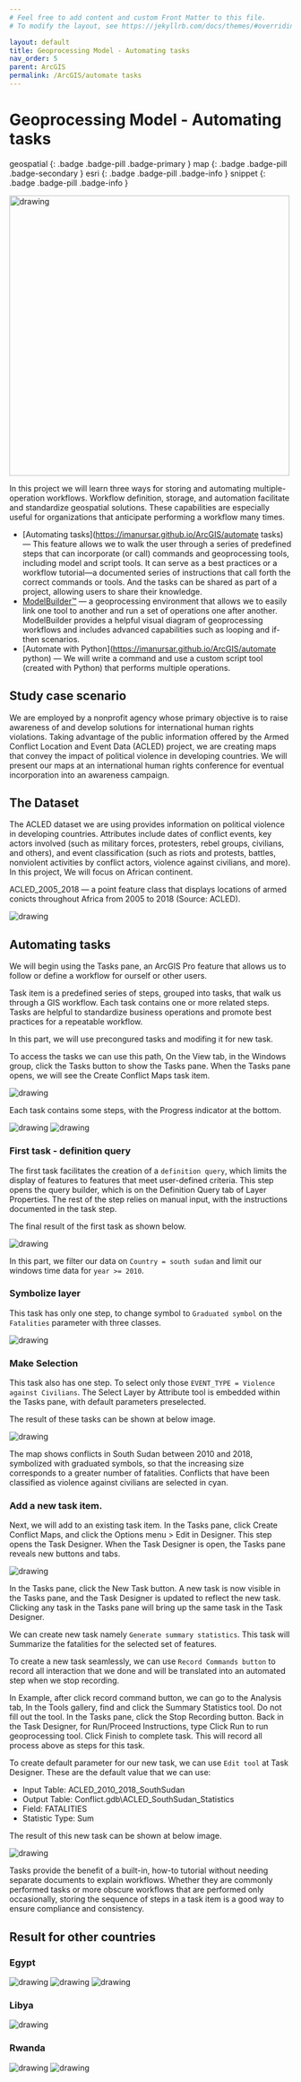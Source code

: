```yaml
---
# Feel free to add content and custom Front Matter to this file.
# To modify the layout, see https://jekyllrb.com/docs/themes/#overriding-theme-defaults

layout: default
title: Geoprocessing Model - Automating tasks
nav_order: 5
parent: ArcGIS
permalink: /ArcGIS/automate tasks
---
```


# Geoprocessing Model - Automating tasks
geospatial
{: .badge .badge-pill .badge-primary }
map
{: .badge .badge-pill .badge-secondary }
esri
{: .badge .badge-pill .badge-info }
snippet
{: .badge .badge-pill .badge-info }

<img src="/assets/images/esri/esri_28.png" alt="drawing" width="500"/>

In this project we will learn three ways for storing and automating multiple-operation workflows. Workflow definition, storage, and automation facilitate and standardize geospatial solutions. These capabilities are especially useful for organizations that anticipate performing a workflow many times.

- [Automating tasks](https://imanursar.github.io/ArcGIS/automate tasks) — This feature allows we to walk the user through a series of predefined steps that can incorporate (or call) commands and geoprocessing tools, including model and script tools. It can serve as a  best practices or a workflow tutorial—a documented series of instructions that call forth the correct commands or tools. And the tasks can be shared as part of a project, allowing users to share their knowledge.
- [ModelBuilder™](https://imanursar.github.io/ArcGIS/modelbuilder) — a geoprocessing environment that allows we to easily link one tool to another and run a set of operations one after another. ModelBuilder provides a helpful visual diagram of geoprocessing workflows and includes advanced capabilities such as looping and if-then scenarios.
- [Automate with Python](https://imanursar.github.io/ArcGIS/automate python) — We will write a command and use a custom script tool (created with Python) that performs multiple operations.

## Study case scenario
We are employed by a nonprofit agency whose primary objective is
to raise awareness of and develop solutions for international human rights violations. Taking advantage of the public information offered by the Armed Conflict Location and Event Data (ACLED) project, we are creating maps that convey the impact of political violence in developing countries. We will present our maps at an international human rights conference for eventual incorporation into an awareness campaign.


## The Dataset
The ACLED dataset we are using provides information on political violence in developing countries. Attributes include dates of conflict events, key actors involved (such as military forces, protesters, rebel groups, civilians, and others), and event classification (such as riots and protests, battles, nonviolent activities by conflict actors, violence against civilians, and more). In this project, We will focus on African continent. 

ACLED_2005_2018 — a point feature class that displays locations of armed conicts throughout Africa from 2005 to 2018 (Source: ACLED).

<img src="/assets/images/esri/esri_18.png" alt="drawing"/>


## Automating tasks

We will begin using the Tasks pane, an ArcGIS Pro feature that allows us to follow or define a workflow for ourself or other users.

Task item is a predefined series of steps, grouped into tasks, that walk us through a GIS workflow. Each task contains one or more related steps. Tasks are helpful to standardize business operations and promote best practices for a repeatable workflow.

In this part, we will use precongured tasks and modifing it for new task.

To access the tasks we can use this path, On the View tab, in the Windows group, click the Tasks button to show the Tasks pane. When the Tasks pane opens, we will see the Create Conflict Maps task item.

<img src="/assets/images/esri/esri_18_1.png" alt="drawing"/>

Each task contains some steps, with the Progress indicator at the bottom. 

<img src="/assets/images/esri/esri_19.png" alt="drawing"/>

<img src="/assets/images/esri/esri_19_1.png" alt="drawing"/>

### First task - definition query
The first task facilitates the creation of a `definition query`, which limits the display of features to features that meet user-defined criteria. This step opens the query builder, which is on the Definition Query tab of Layer Properties. The rest of the step relies on manual input, with the instructions documented in the task step.

The final result of the first task as shown below.

<img src="/assets/images/esri/esri_20.png" alt="drawing"/>

In this part, we filter our data on `Country = south sudan` and limit our windows time data for `year >= 2010`.

### Symbolize layer
This task has only one step, to change symbol to `Graduated symbol` on the `Fatalities` parameter with three classes. 

<img src="/assets/images/esri/esri_21.png" alt="drawing"/>

### Make Selection
This task also has one step. To select only those `EVENT_TYPE = Violence against Civilians`. The Select Layer by Attribute tool is embedded within the Tasks pane, with default parameters preselected.

The result of these tasks can be shown at below image.

<img src="/assets/images/esri/esri_22.png" alt="drawing"/>

The map shows conflicts in South Sudan between 2010 and 2018, symbolized with graduated symbols, so that the increasing size corresponds to a greater number of fatalities. Conflicts that have been classified as violence against civilians are selected in cyan.

### Add a new task item.
Next, we will add to an existing task item. In the Tasks pane, click Create Conflict Maps, and click the Options menu > Edit in Designer. This step opens the Task Designer. When the Task Designer is open, the Tasks pane reveals new buttons and tabs.

<img src="/assets/images/esri/esri_23_1.png" alt="drawing"/>

In the Tasks pane, click the New Task button. A new task is now visible in the Tasks pane, and the Task Designer is updated to reflect the new task. Clicking any task in the Tasks pane will bring up the same task in the Task Designer.

We can create new task namely `Generate summary statistics`. This task will Summarize the fatalities for the selected set of features.

To create a new task seamlessly, we can use `Record Commands button` to record all interaction that we done and will be translated into an automated step when we stop recording. 

In Example, after click record command button, we can go to the Analysis tab, In the Tools gallery, find and click the Summary Statistics tool. Do not fill out the tool. In the Tasks pane, click the Stop Recording button. Back in the Task Designer, for Run/Proceed Instructions, type Click Run to run geoprocessing tool. Click Finish to complete task. This will record all process above as steps for this task.

To create default parameter for our new task, we can use `Edit tool` at Task Designer. These are the default value that we can use:
- Input Table: ACLED_2010_2018_SouthSudan
- Output Table: Conflict.gdb\ACLED_SouthSudan_Statistics
- Field: FATALITIES
- Statistic Type: Sum

The result of this new task can be shown at below image.

<img src="/assets/images/esri/esri_23.png" alt="drawing"/>

Tasks provide the benefit of a built-in, how-to tutorial without needing separate documents to explain workflows. Whether they are commonly performed tasks or more obscure workflows that are performed only occasionally, storing the sequence of steps in a task item is a good way to ensure compliance and consistency.


## Result for other countries

### **Egypt**
<img src="/assets/images/esri/esri_24.png" alt="drawing"/>
<img src="/assets/images/esri/esri_25.png" alt="drawing"/>
<img src="/assets/images/esri/esri_26.png" alt="drawing"/>

### **Libya**
<img src="/assets/images/esri/esri_27.png" alt="drawing"/>

### **Rwanda**
<img src="/assets/images/esri/esri_29.png" alt="drawing"/>
<img src="/assets/images/esri/esri_28.png" alt="drawing"/>
























